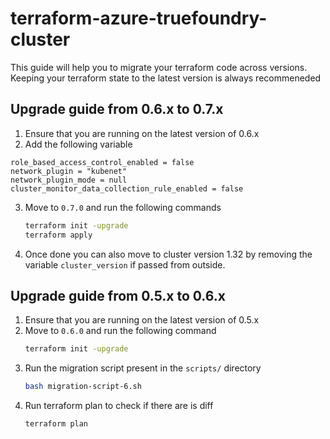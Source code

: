 # terraform-azure-truefoundry-cluster
This guide will help you to migrate your terraform code across versions. Keeping your terraform state to the latest version is always recommeneded

## Upgrade guide from 0.6.x to 0.7.x
1. Ensure that you are running on the latest version of 0.6.x
2. Add the following variable
```hcl
role_based_access_control_enabled = false
network_plugin = "kubenet"
network_plugin_mode = null
cluster_monitor_data_collection_rule_enabled = false
```
3. Move to `0.7.0` and run the following commands
    ```bash
    terraform init -upgrade
    terraform apply
    ```
4. Once done you can also move to cluster version 1.32 by removing the variable `cluster_version` if passed from outside.
   

## Upgrade guide from 0.5.x to 0.6.x
1. Ensure that you are running on the latest version of 0.5.x
2. Move to `0.6.0` and run the following command
    ```bash
    terraform init -upgrade
    ```
3. Run the migration script present in the `scripts/` directory
    ```bash
    bash migration-script-6.sh
    ```
4. Run terraform plan to check if there are is diff
    ```bash
    terraform plan
    ```